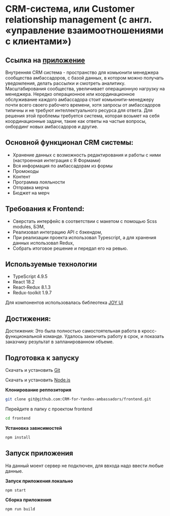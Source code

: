 # CRM-система, или Customer relationship management (с англ. «управление взаимоотношениями с клиентами»)

## Ссылка на [приложение](https://crm-for-yandex-ambassadors.github.io/frontend/)

Внутренняя CRM система - пространство для комьюнити менеджера сообщества амбассадоров, с базой данных, в котором можно получать уведомления, делать рассылки и смотреть аналитику. 
Масштабирования сообщества, увеличивает операционную нагрузку на менеджера. Нередко операционное или координационное обслуживание каждого амбассадора стоит комьюнити-менеджеру почти всего своего рабочего времени, хотя запросы от амбассадоров типичны и не требуют интеллектуального ресурса для ответа. Для решения этой проблемы требуется система, которая возьмет на себя координационные задачи, такие как ответы на частые вопросы, онбординг новых амбассадоров и другие.

## Основной функционал CRM системы:

-	Хранение данных с возможность редактирования и работы с ними (настроенная интеграция с Я Формами)
-	Вся информация по амбассадорам из формы
-	Промокоды
-	Контент
-	Программа лояльности
-	Отправка мерча
-	Бюджет на мерч

## Требования к Frontend:

-	Сверстать интерфейс в соответствии с макетом с помощью Scss modules, БЭМ,
-	Реализовал интеграцию API с бэкендом,
-	При реализации проекта использовал Typescript, а для хранения данных использовал Redux,
-	Собрать итоговое решение и передал его на ревью.
  
## Используемые технологии
- TypeScript 4.9.5
- React 18.2
- React-Redux 8.1.3
- Redux-toolkit 1.9.7

Для компонентов использовалась библеотека [JOY UI](https://mui.com/joy-ui/getting-started/)

## Достижения: 

Достижения: Это была полностью самостоятельная работа в кросс-функциональной команде. Удалось закончить работу в срок, и показать заказчику результат в запланированном объеме. 

## Подготовка к запуску

Скачать и установить [Git](https://git-scm.com/downloads)

Скачать и установить [Node.js](https://nodejs.org/en)

**Клонирование реппозитория**

```sh
git clone git@github.com:CRM-for-Yandex-ambassadors/frontend.git
```

Перейдите в папку с проектом frontend

```sh
cd frontend
```

**Установка зависимостей**

```sh
npm install
```
## Запуск приложения 

На данный моент сервер не подключен, для ввхода надо ввести любые данные.


**Запуск приложения локально**

```sh
npm start
```

**Сборка приложения**

```sh
npm run build
```
